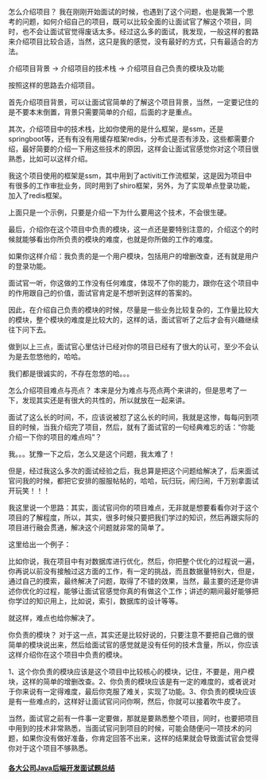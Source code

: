 怎么介绍项目？
我在刚刚开始面试的时候，也遇到了这个问题，也是我第一个思考的问题，如何介绍自己的项目，既可以比较全面的让面试官了解这个项目，同时，也不会让面试官觉得废话太多。经过这么多的面试，我发现，一般这样的套路来介绍项目比较合适，当然，这只是我的感觉，没有最好的方式，只有最适合的方法。

介绍项目背景 -> 介绍项目的技术栈 -> 介绍项目自己负责的模块及功能

按照这样的思路去介绍项目。

首先介绍项目背景，可以让面试官简单的了解这个项目背景，当然，一定要记住的是不要本末倒置，背景只需要简单的介绍，后面的才是重点。

其次，介绍项目中的技术栈，比如你使用的是什么框架，是ssm，还是springboot等，还有有没有用缓存框架redis，分布式是否有涉及，这些都需要介绍，最好简要的介绍一下用这些技术的原因，这样会让面试官感觉你对这个项目很熟悉，比如可以这样介绍。

我这个项目使用的框架是ssm，其中用到了activiti工作流框架，这是因为项目中有很多的工作审批业务，同时用到了shiro框架，另外，为了实现单点登录功能，加入了redis框架。

上面只是一个示例，只要是介绍一下为什么要用这个技术，不会很生硬。

最后，介绍你在这个项目中负责的模块，这一点还是要特别注意的，介绍这个的时候就能够看出你所负责的模块的难度，也就是你所做的工作的难度。

如果你这样介绍：我负责的是一个用户模块，包括用户的增删改查，还有就是用户的登录功能。

面试官一听，你这做的工作没有任何难度，体现不了你的能力，跟你在这个项目中的作用跟自己的价值，面试官肯定是不想听到这样的答案的。

因此，在介绍自己负责的模块的时候，尽量是一些业务比较复杂的，工作量比较大的模块，整个模块的难度是比较大的，这样的话，面试官听了之后才会有兴趣继续往下问下去。

做到以上三点，面试官心里估计已经对你的项目已经有了很大的认可，至少不会认为是去忽悠他的，哈哈。

我们都是很诚实的，不存在忽悠的哈。。。

怎么介绍项目难点与亮点？
本来是分为难点与亮点两个来讲的，但是思考了一下，发现其实还是有很大的共性的，所以就放在一起来讲。

面试了这么长的时间，不，应该说被怼了这么长的时间，我就是这惨，每每问到项目的时候，当我介绍完了项目，然后，就有了面试官的一句经典难忘的话：“你能介绍一下你的项目的难点吗”？

我。。。犹豫一下之后，怎么又是这个问题，我太难了！

但是，经过我这么多次的面试经验之后，我总算是把这个问题给解决了，后来面试官问我的时候，都把它安排的服服帖帖的，哈哈，玩归玩，闹归闹，千万别拿面试开玩笑！！！

我这里说一个思路：其实，面试官问你的项目难点，无非就是想要看看你对于这个项目的了解程度，所以，其实，很多时候只要把我们学过的知识，然后再跟实际的项目进行融会贯通，解决这个问题就非常的简单了。

这里给出一个例子：

比如你说，我在项目中有对数据库进行优化，然后，你把整个优化的过程说一遍，你再说以前没有接触过这方面的工作，有一定的挑战，而且数据量特别大，但是，通过自己的摸索，最终解决了问题，取得了不错的效果，当然，最主要的还是你讲述你优化的过程，能够让面试官感觉你真的有做这个工作；讲述的期间最好能够把你学过的知识用上，比如说，索引，数据库的设计等等。

就这样，难点也给你解决了。

你负责的模块？
对于这一点，其实还是比较好说的，只要注意不要把自己做的很简单的模块说出来，然后给面试官的感觉就是没有任何的技术含量，所以，你应该这样介绍你在这个项目中负责的模块。

1、这个你负责的模块应该是这个项目中比较核心的模块，记住，不要是，用户模块，这样的简单的增删改查。2、你负责的模块应该是有一定的难度的，或者说对于你来说有一定得难度，最后你克服了难关，实现了功能。3、你负责的模块应该是有一些难点的，这样好让面试官问问你啊，然后，你就可以接着吹牛皮了。

当然，面试官之前有一件事一定要做，那就是要熟悉整个项目，同时，也要把项目中用到的技术非常熟悉，当面试官问到项目的时候，可能会随便问一项技术的问题，如果你没有做好准备，你肯定回答不出来，这样的结果就会导致面试官会觉得你对于这个项目不够熟悉。



#### [各大公司Java后端开发面试题总结](https://blog.csdn.net/sinat_35512245/article/details/59056120)

####

